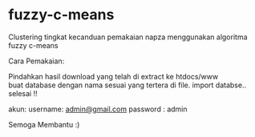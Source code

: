 # fuzzy-c-means
Clustering tingkat kecanduan pemakaian napza menggunakan algoritma fuzzy c-means

Cara Pemakaian:

Pindahkan hasil download yang telah di extract ke htdocs/www <br>
buat database dengan nama sesuai yang tertera di file.
import databse..
selesai !!

akun:
username: admin@gmail.com
password : admin

Semoga Membantu :)
